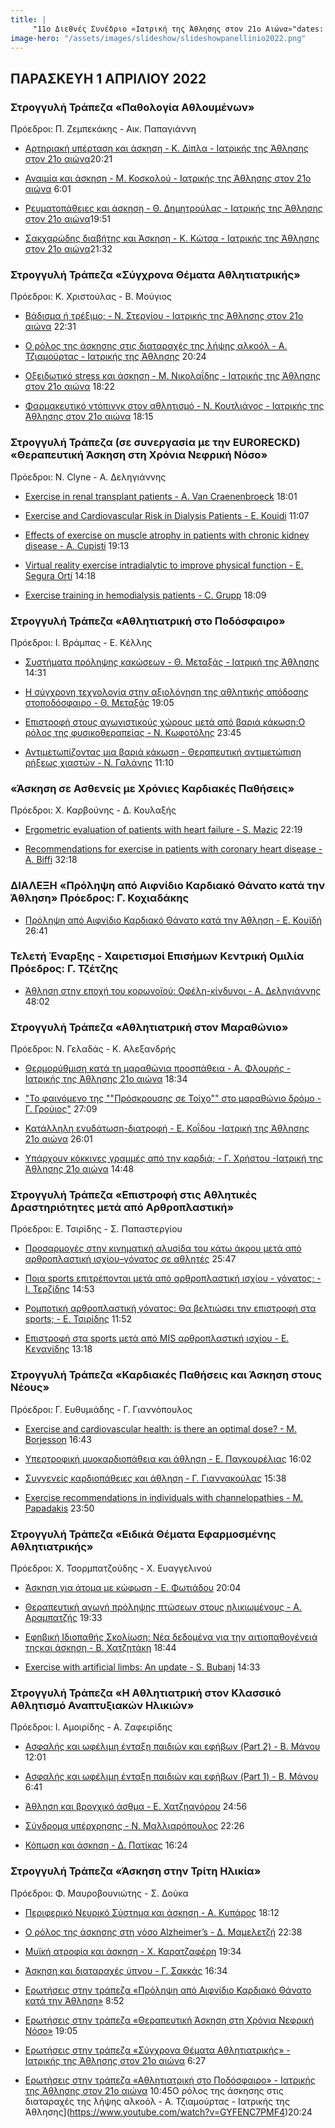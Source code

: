 ```yaml
---
title: |
     "11ο Διεθνές Συνέδριο «Ιατρική της Άθλησης στον 21ο Αιώνα»"dates: "1-2-3 ΑΠΡΙΛΙΟΥ 2022"
image-hero: "/assets/images/slideshow/slideshowpanellinio2022.png"
---
```

## ΠΑΡΑΣΚΕΥΗ 1 ΑΠΡΙΛΙΟΥ 2022

### Στρογγυλή Τράπεζα «Παθολογία Αθλουμένων» 
Πρόεδροι: Π. Ζεμπεκάκης - Αικ. Παπαγιάννη

- [Αρτηριακή υπέρταση και άσκηση - Κ. Δίπλα - Ιατρικής της Άθλησης στον 21ο αιώνα](https://www.youtube.com/watch?v=NT9KaQF6NTU)20:21

- [Αναιμία και άσκηση - Μ. Κοσκολού - Ιατρικής της Άθλησης στον 21ο αιώνα](https://www.youtube.com/watch?v=HXSubPf7geM)
6:01

- [Ρευματοπάθειες και άσκηση - Θ. Δημητρούλας - Ιατρικής της Άθλησης στον 21ο αιώνα](https://www.youtube.com/watch?v=fKNw0jPCN6U)19:51

- [Σακχαρώδης διαβήτης και Άσκηση - Κ. Κώτσα - Ιατρικής της Άθλησης στον 21ο αιώνα](https://www.youtube.com/watch?v=XWKdVsnPXMU)21:32


### Στρογγυλή Τράπεζα «Σύγχρονα Θέματα Αθλητιατρικής» 
Πρόεδροι: Κ. Χριστούλας - Β. Μούγιος

- [Βάδισμα ή τρέξιμο; - Ν. Στεργίου - Ιατρικής της Άθλησης στον 21ο αιώνα](https://www.youtube.com/watch?v=gVfEECswMYE) 22:31

- [Ο ρόλος της άσκησης στις διαταραχές της λήψης αλκοόλ - Α. Τζιαμούρτας - Ιατρικής της Άθλησης](https://www.youtube.com/watch?v=GYFENC7PMF4) 20:24

- [Οξειδωτικό stress και άσκηση - Μ. Νικολαΐδης - Ιατρικής της Άθλησης στον 21ο αιώνα](https://www.youtube.com/watch?v=1KwxmieYwek) 18:22

- [Φαρμακευτικό ντόπινγκ στον αθλητισμό - Ν. Κουτλιάνος - Ιατρικής της Άθλησης στον 21ο αιώνα](https://www.youtube.com/watch?v=skcyjGNowhI) 18:15


### Στρογγυλή Τράπεζα (σε συνεργασία με την EURORECKD) «Θεραπευτική Άσκηση στη Χρόνια Νεφρική Νόσο» 
Πρόεδροι: Ν. Clyne - Α. Δεληγιάννης


- [Exercise in renal transplant patients - A. Van Craenenbroeck](https://www.youtube.com/watch?v=VZcf2odkMBE) 18:01

- [Exercise and Cardiovascular Risk in Dialysis Patients - E. Kouidi](https://www.youtube.com/watch?v=lSPXTDYRoRo) 11:07

- [Effects of exercise on muscle atrophy in patients with chronic kidney disease - A. Cupisti](https://www.youtube.com/watch?v=5Wfm_pTItR4) 19:13

- [Virtual reality exercise intradialytic to improve physical function - E. Segura Ortí](https://www.youtube.com/watch?v=NRgHolgnILs) 14:18

- [Exercise training in hemodialysis patients - C. Grupp](https://www.youtube.com/watch?v=27xcFr5VL6A) 18:09


### Στρογγυλή Τράπεζα «Αθλητιατρική στο Ποδόσφαιρο» 
Πρόεδροι: Ι. Βράμπας - Ε. Κέλλης

- [Συστήματα πρόληψης κακώσεων - Θ. Μεταξάς - Ιατρική της Άθλησης](https://www.youtube.com/watch?v=lU1CyxCmWZw) 14:31

- [Η σύγχρονη τεχνολογία στην αξιολόγηση της αθλητικής απόδοσης στοποδόσφαιρο - Θ. Μεταξάς](https://www.youtube.com/watch?v=glsV8lAfWJ8) 19:05

- [Επιστροφή στους αγωνιστικούς χώρους μετά από βαριά κάκωση:Ο ρόλος της φυσικοθεραπείας - Ν. Κωφοτόλης](https://www.youtube.com/watch?v=WEUpjnp6NfQ) 23:45

- [Αντιμετωπίζοντας μια βαριά κάκωση - Θεραπευτική αντιμετώπιση ρήξεως χιαστών - Ν. Γαλάνης](https://www.youtube.com/watch?v=D6RfF17ghE4) 11:10

### «Άσκηση σε Ασθενείς με Χρόνιες Καρδιακές Παθήσεις» 
Πρόεδροι: X. Καρβούνης - Δ. Κουλαξής

- [Ergometric evaluation of patients with heart failure - S. Mazic](https://www.youtube.com/watch?v=CCOPLXsgwsM) 22:19

- [Recommendations for exercise in patients with coronary heart disease - A. Biffi](https://www.youtube.com/watch?v=rjkciQ9xMqA) 32:18


### ΔΙΑΛΕΞΗ «Πρόληψη από Αιφνίδιο Καρδιακό Θάνατο κατά την Άθληση» Πρόεδρος: Γ. Κοχιαδάκης

- [Πρόληψη από Αιφνίδιο Καρδιακό Θάνατο κατά την Άθληση - Ε. Κουϊδή](https://www.youtube.com/watch?v=5MI2x5d0zaM) 26:41


### Τελετή Έναρξης - Χαιρετισμοί Eπισήμων Κεντρική Oμιλία Πρόεδρος: Γ. Τζέτζης

- [Άθληση στην εποχή του κορωνοϊού: Οφέλη-κίνδυνοι - Α. Δεληγιάννης](https://www.youtube.com/watch?v=FajnL3wWWc4) 48:02


### Στρογγυλή Τράπεζα «Αθλητιατρική στον Μαραθώνιο» 
Πρόεδροι: Ν. Γελαδάς - Κ. Αλεξανδρής

- [Θερμορύθμιση κατά τη μαραθώνια προσπάθεια - Α. Φλουρής - Ιατρικής της Άθλησης 21ο αιώνα](https://www.youtube.com/watch?v=EE6aaxsxVTg) 18:34

- ["Το φαινόμενο της ""Πρόσκρουσης σε Τοίχο"" στο μαραθώνιο δρόμο - Γ. Γρούιος"](https://www.youtube.com/watch?v=HlBKi8R4rT4) 27:09

- [Κατάλληλη ενυδάτωση-διατροφή  - Ε. Κοΐδου -Ιατρική της Άθλησης 21ο αιώνα](https://www.youtube.com/watch?v=ovybUS74rS4) 26:01

- [Υπάρχουν κόκκινες γραμμές από την καρδιά; - Γ. Χρήστου -Ιατρική της Άθλησης 21ο αιώνα](https://www.youtube.com/watch?v=67inhM1s1Aw) 14:48



### Στρογγυλή Τράπεζα «Επιστροφή στις Αθλητικές Δραστηριότητες μετά από Αρθροπλαστική» 
Πρόεδροι: E. Τσιρίδης - Σ. Παπαστεργίου

- [Προσαρμογές στην κινηματική αλυσίδα του κάτω άκρου μετά από αρθροπλαστική ισχίου–γόνατος σε αθλητές](https://www.youtube.com/watch?v=GKpX1qdx5Mc) 25:47

- [Ποια sports επιτρέπονται μετά από αρθροπλαστική ισχίου - γόνατος; - Ι. Τερζίδης](https://www.youtube.com/watch?v=OhK3cIy0C54) 14:53

- [Ρομποτική αρθροπλαστική γόνατος: Θα βελτιώσει την επιστροφή στα sports; - Ε. Τσιρίδης](https://www.youtube.com/watch?v=Z0bFWZpPt3g) 11:52

- [Επιστροφή στα sports μετά από MIS αρθροπλαστική ισχίου - Ε. Κενανίδης](https://www.youtube.com/watch?v=G8NrNPjcI4s) 13:18


### Στρογγυλή Τράπεζα «Καρδιακές Παθήσεις και Άσκηση στους Νέους» 
Πρόεδροι: Γ. Ευθυμιάδης - Γ. Γιαννόπουλος

- [Exercise and cardiovascular health: is there an optimal dose? - M. Borjesson](https://www.youtube.com/watch?v=IzZO2GfIn1Q) 16:43

- [Υπερτροφική μυοκαρδιοπάθεια και άθληση - Ε. Παγκουρέλιας](https://www.youtube.com/watch?v=5t3EjHI5abk) 16:02

- [Συγγενείς καρδιοπάθειες και άθληση - Γ. Γιαννακούλας](https://www.youtube.com/watch?v=4URL3tc5OTw) 15:38

- [Exercise recommendations in individuals with channelopathies - M. Papadakis](https://www.youtube.com/watch?v=3Q0vnf1F4GI) 23:50



### Στρογγυλή Τράπεζα «Ειδικά Θέματα Εφαρμοσμένης Αθλητιατρικής» 
Πρόεδροι: Χ. Τσορμπατζούδης - Χ. Ευαγγελινού

- [Άσκηση για άτομα με κώφωση - Ε. Φωτιάδου](https://www.youtube.com/watch?v=VV4_H6OX8_w) 20:04

- [Θεραπευτική αγωγή πρόληψης πτώσεων στους ηλικιωμένους - Α. Αραμπατζής](https://www.youtube.com/watch?v=-WLq1WA9q80) 19:33

- [Εφηβική Ιδιοπαθής Σκολίωση: Νέα δεδομένα για την αιτιοπαθογένειά τηςκαι άσκηση - Β. Χατζητάκη](https://www.youtube.com/watch?v=SwVKvmKUnjQ) 18:44

- [Exercise with artificial limbs: An update - S. Bubanj](https://www.youtube.com/watch?v=2gteInabUTg) 14:33


### Στρογγυλή Τράπεζα «Η Αθλητιατρική στον Κλασσικό Αθλητισμό Αναπτυξιακών Ηλικιών» 
Πρόεδροι: Ι. Αμοιρίδης - A. Ζαφειρίδης

- [Ασφαλής και ωφέλιμη ένταξη παιδιών και εφήβων (Part 2) - Β. Μάνου](https://www.youtube.com/watch?v=4hDl5GLItEs) 12:01

- [Ασφαλής και ωφέλιμη ένταξη παιδιών και εφήβων (Part 1) - Β. Μάνου](https://www.youtube.com/watch?v=DHwrrnCMD8s) 6:41

- [Άθληση και βρογχικό άσθμα - Ε. Χατζηαγόρου](https://www.youtube.com/watch?v=iIr8SAsQQNA) 24:56

- [Σύνδρομα υπέρχρησης - Ν. Μαλλιαρόπουλος](https://www.youtube.com/watch?v=1vLDrOl3suc) 22:26

- [Κόπωση και άσκηση - Δ. Πατίκας](https://www.youtube.com/watch?v=26KcehlMelg) 16:24


### Στρογγυλή Τράπεζα «Άσκηση στην Τρίτη Ηλικία» 
Πρόεδροι: Φ. Μαυροβουνιώτης - Σ. Δούκα

- [Περιφερικό Νευρικό Σύστημα και άσκηση - Α. Κυπάρος](https://www.youtube.com/watch?v=P-myM8LzwX0) 18:12

- [Ο ρόλος της άσκησης στη νόσο Alzheimer’s - Δ. Μαμελετζή](https://www.youtube.com/watch?v=wo0Ct6mD4Yc) 22:38

- [Μυϊκή ατροφία και άσκηση - Χ. Καρατζαφέρη](https://www.youtube.com/watch?v=vbJD1ust5BQ) 19:34

- [Άσκηση και διαταραχές ύπνου - Γ. Σακκάς](https://www.youtube.com/watch?v=bOnTE3gPhTk) 16:34










- [Ερωτήσεις στην τράπεζα «Πρόληψη από Αιφνίδιο Καρδιακό Θάνατο κατά την Άθληση»](https://www.youtube.com/watch?v=-Q-LcJ-H2IU) 8:52


- [Ερωτήσεις στην τράπεζα «Θεραπευτική Άσκηση στη Χρόνια Νεφρική Νόσο»](https://www.youtube.com/watch?v=PRR8OQE8vhw) 19:05

- [Ερωτήσεις στην τράπεζα «Σύγχρονα Θέματα Αθλητιατρικής» - Ιατρικής της Άθλησης στον 21ο αιώνα](https://www.youtube.com/watch?v=5TCBEcLVstg) 6:27



- [Ερωτήσεις στην τράπεζα «Αθλητιατρική στο Ποδόσφαιρο» - Ιατρικής της Άθλησης στον 21ο αιώνα](https://www.youtube.com/watch?v=wO_T9CtE8k0) 10:45Ο ρόλος της άσκησης στις διαταραχές της λήψης αλκοόλ - Α. Τζιαμούρτας - Ιατρικής της Άθλησης](https://www.youtube.com/watch?v=GYFENC7PMF4)20:24


